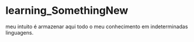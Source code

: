 # learning_SomethingNew
 meu intuito é armazenar aqui todo o meu conhecimento em indeterminadas linguagens.
